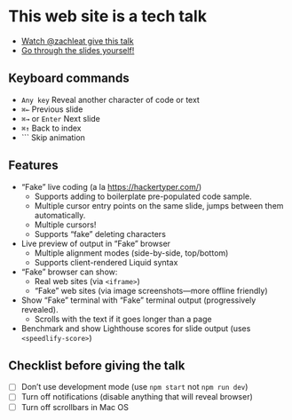 # This web site is a tech talk

* [Watch @zachleat give this talk](https://www.zachleat.com/web/this-website-is-a-tech-talk/)
* [Go through the slides yourself!](https://www.zachleat.com/techtalk)

## Keyboard commands

* `Any key` Reveal another character of code or text
* `⌘←` Previous slide
* `⌘→` or `Enter` Next slide
* `⌘↑` Back to index
* `\`` Skip animation

## Features

* “Fake” live coding (a la https://hackertyper.com/)
	* Supports adding to boilerplate pre-populated code sample.
	* Multiple cursor entry points on the same slide, jumps between them automatically.
	* Multiple cursors!
	* Supports “fake” deleting characters
* Live preview of output in “Fake” browser
	* Multiple alignment modes (side-by-side, top/bottom)
	* Supports client-rendered Liquid syntax
* “Fake” browser can show:
	* Real web sites (via `<iframe>`)
	* “Fake” web sites (via image screenshots—more offline friendly)
* Show “Fake” terminal with “Fake” terminal output (progressively revealed).
	* Scrolls with the text if it goes longer than a page
* Benchmark and show Lighthouse scores for slide output (uses `<speedlify-score>`)

## Checklist before giving the talk

* [ ] Don’t use development mode (use `npm start` not `npm run dev`)
* [ ] Turn off notifications (disable anything that will reveal browser)
* [ ] Turn off scrollbars in Mac OS
